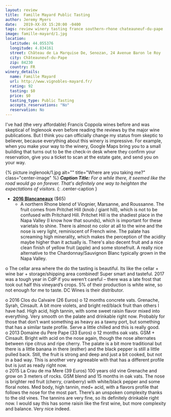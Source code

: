 ```yaml
---
layout: review
title:  Famille Mayard Public Tasting
author: Jeremy Myers
date:   2019-XX-XX 15:20:00 -0400
tags: review winery tasting france southern-rhone chateauneuf-du-pape
image: famille-mayard/1.jpg
location:
  latitude: 44.055376
  longitude: 4.834161
  street: Château de La Marquise De, Senozan, 24 Avenue Baron le Roy
  city: Châteauneuf-du-Pape
  zip: 84230
  country: FR
winery_details:
  name: Famille Mayard
  url: http://www.vignobles-mayard.fr/
  rating: 92
  tasting: $0
  price: $0
  tasting_type: Public Tasting
  accepts_reservations: "No"
  reservation: No
---
```

I've had (the very affordable) Francis Coppola wines before and was skeptical of Inglenook even before reading the reviews by the major wine publications.  But I think you can officially change my status from skeptic to believer, because everything about this winery is impressive.  For example, when you make your way to the winery, Google Maps bring you to a small building that turns out to be the check-in desk where they confirm your reservation, give you a ticket to scan at the estate gate, and send you on your way.

{% picture inglenook/1.jpg alt="" title="Where are you taking me?" class="center-image" %}
***Caption Title:*** *For a while there, it seemed like the road would go on forever.  That's definitely one way to heighten the expectations of visitors.*
{: .center-caption }

* [**2016 Blancaneaux**](https://www.inglenook.com/Purchase/Details/BL16) ($65)
  * A northern Rhone blend of Viognier, Marsanne, and Roussanne.  The fruit comes from Pritchet Hill (knob / giant hill), which is not to be confused with Pritchard Hill.  Pritchet Hill is the shadiest place in the Napa Valley (I know how that sounds), which is important for these varietals to shine.  There is almost no color at all to the wine and the nose is very light, reminiscent of French wine.  The palate has screaming high minerality, which makes the perception of the acidity maybe higher than it actually is.  There's also decent fruit and a nice clean finish of yellow fruit (apple) and some stonefruit.  A really nice alternative to the Chardonnay/Sauvignon Blanc typically grown in the Napa Valley.

o	The cellar area where the do the tasting is beautiful.  Its like the cellar + wine bar + storage/shipping area combined!  Super smart and tasteful.  2017 was a tough year in CdP if you weren’t careful – there was a late frost that took out half this vineyard’s crops.  5% of their production is white wine, so not enough for me to taste.  DC Wines is their distributor.  

o	2016 Clos du Calvaire (26 Euros)
o	12 months concrete vats.  Grenache, Syrah, Cinsault.  A bit more violets, and bright red/black fruit than others I have had.  High acid, high tannin, with some sweet raisin flavor mixed into everything.  Very smooth on the palate and drinkable right now.  Probably for those that don’t want something as heavy as a tawny port, but something that has a similar taste profile.  Serve a little chilled and this is really good.  
o	2013 Domaine du Pere Pape (33 Euros)
o	12 months oak vats.  GSM + Cinsault.  Bright with acid on the nose again, though the nose alternates between ripe citrus and ripe cherry.  The palate is a bit more traditional but there is a little banana in there (esther) and the black pepper is still a little pulled back.  Still, the fruit is strong and deep and just a bit cooked, but not in a bad way.  This is another very agreeable with that has a different profile but is just as ready right now.  
o	2015 La Crau de ma Mere (39 Euros)
100 years old vine Grenache and grow on 3 meters of rocks.  GSM blend and 15 months in oak vats.  The nose is brighter red fruit (cherry, cranberry) with white/black pepper and some floral notes.  Med body, high tannin, med+ acid, with a flavors profile that follows the nose for the most part.  There’s an unspoken complexity thanks to the old vines.  The tannins are very fine, so its definitely drinkable right now.  I would say this has some raisin like the first wine, but more complexity and balance.  Very nice indeed.

